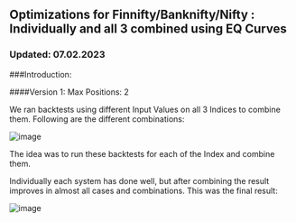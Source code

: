 ## Optimizations for Finnifty/Banknifty/Nifty : Individually and all 3 combined using EQ Curves
### Updated: 07.02.2023


###Introduction:

####Version 1:
Max Positions: 2

We ran backtests using different Input Values on all 3 Indices to combine them. Following are the different combinations:

![image](https://user-images.githubusercontent.com/67407393/217734517-255244fe-9327-4f53-9a79-6fd18294e307.png)

The idea was to run these backtests for each of the Index and combine them.

Individually each system has done well, but after combining the result improves in almost all cases and combinations. This was the final result:


![image](https://user-images.githubusercontent.com/67407393/217734810-06936af3-f590-410e-a372-86390cdff9b8.png)






